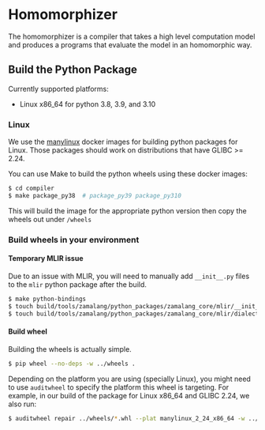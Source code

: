 # Homomorphizer

The homomorphizer is a compiler that takes a high level computation model and produces a programs that evaluate the model in an homomorphic way.



## Build the Python Package

Currently supported platforms:
- Linux x86_64 for python 3.8, 3.9, and 3.10

### Linux

We use the [manylinux](https://github.com/pypa/manylinux) docker images for building python packages for Linux. Those packages should work on distributions that have GLIBC >= 2.24.

You can use Make to build the python wheels using these docker images:

```bash
$ cd compiler
$ make package_py38  # package_py39 package_py310
```

This will build the image for the appropriate python version then copy the wheels out under `/wheels`

### Build wheels in your environment

#### Temporary MLIR issue

Due to an issue with MLIR, you will need to manually add `__init__.py` files to the `mlir` python package after the build.

```bash
$ make python-bindings
$ touch build/tools/zamalang/python_packages/zamalang_core/mlir/__init__.py
$ touch build/tools/zamalang/python_packages/zamalang_core/mlir/dialects/__init__.py
```

#### Build wheel

Building the wheels is actually simple.

```bash
$ pip wheel --no-deps -w ../wheels .
```

Depending on the platform you are using (specially Linux), you might need to use `auditwheel` to specify the platform this wheel is targeting. For example, in our build of the package for Linux x86_64 and GLIBC 2.24, we also run:

```bash
$ auditwheel repair ../wheels/*.whl --plat manylinux_2_24_x86_64 -w ../wheels
```
